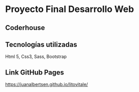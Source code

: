 # Proyecto Final Desarrollo Web
## Coderhouse

## Tecnologías utilizadas

Html 5, Css3, Sass, Bootstrap

## Link GitHub Pages
https://juanalbertsen.github.io/litovitale/
